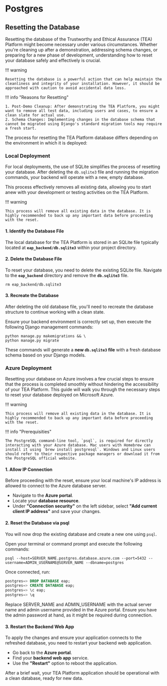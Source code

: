 # Postgres

## Resetting the Database

Resetting the database of the Trustworthy and Ethical Assurance (TEA) Platform might become necessary under various circumstances. Whether you're cleaning up after a demonstration, addressing schema changes, or preparing for a new phase of development, understanding how to reset your database safely and effectively is crucial.

!!! warning

    Resetting the database is a powerful action that can help maintain the cleanliness and integrity of your installation. However, it should be approached with caution to avoid accidental data loss.

!!! info "Reasons for Resetting"

    1. Post-Demo Cleanup: After demonstrating the TEA Platform, you might want to remove all test data, including users and cases, to ensure a clean slate for actual use.
    2. Schema Changes: Implementing changes in the database schema that cannot be migrated using Django's standard migration tools may require a fresh start.

The process for resetting the TEA Platform database differs depending on the environment in which it is deployed:

### Local Deployment

For local deployments, the use of SQLite simplifies the process of resetting your database. After deleting the `db.sqlite3` file and running the migration commands, your backend will operate with a new, empty database.

This process effectively removes all existing data, allowing you to start anew with your development or testing activities on the TEA Platform.

!!! warning

    This process will remove all existing data in the database. It is highly recommended to back up any important data before proceeding with the reset.

#### 1. Identify the Database File

The local database for the TEA Platform is stored in an SQLite file typically located at **`eap_backend/db.sqlite3`** within your project directory.

#### 2. Delete the Database File

To reset your database, you need to delete the existing SQLite file. Navigate to the **`eap_backend`** directory and remove the **`db.sqlite3`** file.

```shell
rm eap_backend/db.sqlite3
```

#### 3. Recreate the Database

After deleting the old database file, you'll need to recreate the database structure to continue working with a clean state.

Ensure your backend environment is correctly set up, then execute the following Django management commands:

```shell
python manage.py makemigrations && \
python manage.py migrate
```
These commands will generate a **new `db.sqlite3` file** with a fresh database schema based on your Django models.

### Azure Deployment

Resetting your database on Azure involves a few crucial steps to ensure that the process is completed smoothly without hindering the accessibility of your TEA Platform. This guide will walk you through the necessary steps to reset your database deployed on Microsoft Azure.

!!! warning

    This process will remove all existing data in the database. It is highly recommended to back up any important data before proceeding with the reset.

!!! info "Prerequisities"

    The PostgreSQL command-line tool, `psql`, is required for directly interacting with your Azure database. Mac users with Homebrew can install it using `brew install postgresql`. Windows and Linux users should refer to their respective package managers or download it from the PostgreSQL official website.

#### 1. Allow IP Connection

Before proceeding with the reset, ensure your local machine's IP address is allowed to connect to the Azure database server.

- Navigate to the **Azure portal**.
- Locate your **database resource**.
- Under **"Connection security"** on the left sidebar, select **"Add current client IP address"** and save your changes.

#### 2. Reset the Database via psql

You will now drop the existing database and create a new one using `psql`.

Open your terminal or command prompt and execute the following commands:

```shell
psql --host=SERVER_NAME.postgres.database.azure.com --port=5432 --username=ADMIN_USERNAME@SERVER_NAME --dbname=postgres
```

Once connected, run:

```sql
postgres=> DROP DATABASE eap;
postgres=> CREATE DATABASE eap;
postgres=> \c eap;
postgres=> \q
```

Replace SERVER_NAME and ADMIN_USERNAME with the actual server name and admin username provided in the Azure portal. Ensure you have the admin password at hand, as it might be required during connection.

#### 3. Restart the Backend Web App

To apply the changes and ensure your application connects to the refreshed database, you need to restart your backend web application.

- Go back to the **Azure portal**.
- Find your **backend web app** service.
- Use the **"Restart"** option to reboot the application.

After a brief wait, your TEA Platform application should be operational with a clean database, ready for new data.
